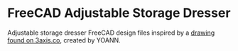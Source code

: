 # FreeCAD Adjustable Storage Dresser

Adjustable storage dresser FreeCAD design files inspired by a [drawing found on
3axis.co](https://3axis.co/small-dresser-storage-mdf-4mm-8mmdxf-file/d1ledz7m/), created by YOANN.
